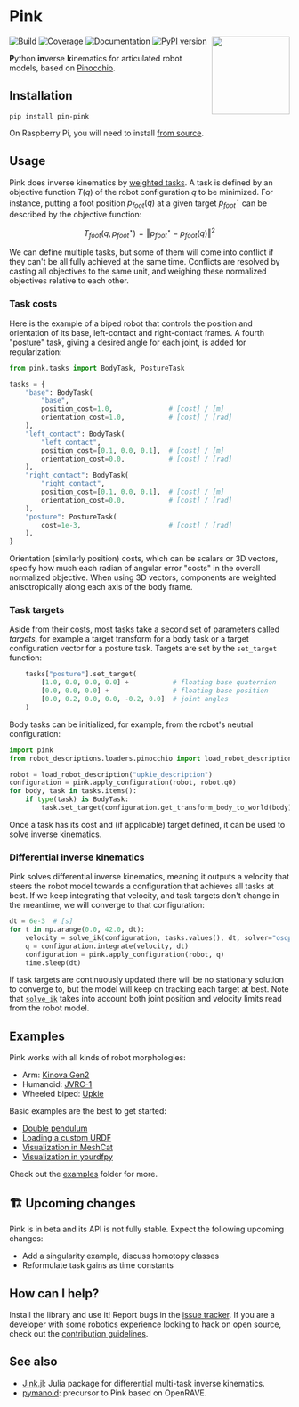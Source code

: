 # Pink

<img src="https://user-images.githubusercontent.com/1189580/172797197-9aa46561-cfaa-4046-bd60-f681d85b055d.png" align="right" height=140>

[![Build](https://img.shields.io/github/workflow/status/tasts-robots/pink/CI)](https://github.com/tasts-robots/pink/actions)
[![Coverage](https://coveralls.io/repos/github/tasts-robots/pink/badge.svg?branch=master)](https://coveralls.io/github/tasts-robots/pink?branch=master)
[![Documentation](https://img.shields.io/badge/docs-online-brightgreen?logo=read-the-docs&style=flat)](https://tasts-robots.org/doc/pink/)
[![PyPI version](https://img.shields.io/pypi/v/pin-pink)](https://pypi.org/project/pin-pink/)

**P**ython **in**verse **k**inematics for articulated robot models, based on [Pinocchio](https://github.com/stack-of-tasks/pinocchio).

## Installation

```console
pip install pin-pink
```

On Raspberry Pi, you will need to install [from source](https://tasts-robots.org/doc/pink/installation.html#from-source).

## Usage

Pink does inverse kinematics by [weighted tasks](https://scaron.info/robot-locomotion/inverse-kinematics.html). A task is defined by an objective function $T(q)$ of the robot configuration $q$ to be minimized. For instance, putting a foot position $p_{foot}(q)$ at a given target $p_{foot}^{\star}$ can be described by the objective function:

$$
T_{foot}(q, p_{foot}^{\star}) = \Vert p_{foot}^{\star} - p_{foot}(q) \Vert^2
$$

We can define multiple tasks, but some of them will come into conflict if they can't be all fully achieved at the same time. Conflicts are resolved by casting all objectives to the same unit, and weighing these normalized objectives relative to each other.

### Task costs

Here is the example of a biped robot that controls the position and orientation of its base, left-contact and right-contact frames. A fourth "posture" task, giving a desired angle for each joint, is added for regularization:

```python
from pink.tasks import BodyTask, PostureTask

tasks = {
    "base": BodyTask(
        "base",
        position_cost=1.0,              # [cost] / [m]
        orientation_cost=1.0,           # [cost] / [rad]
    ),
    "left_contact": BodyTask(
        "left_contact",
        position_cost=[0.1, 0.0, 0.1],  # [cost] / [m]
        orientation_cost=0.0,           # [cost] / [rad]
    ),
    "right_contact": BodyTask(
        "right_contact",
        position_cost=[0.1, 0.0, 0.1],  # [cost] / [m]
        orientation_cost=0.0,           # [cost] / [rad]
    ),
    "posture": PostureTask(
        cost=1e-3,                      # [cost] / [rad]
    ),
}
```

Orientation (similarly position) costs, which can be scalars or 3D vectors, specify how much each radian of angular error "costs" in the overall normalized objective. When using 3D vectors, components are weighted anisotropically along each axis of the body frame.

### Task targets

Aside from their costs, most tasks take a second set of parameters called *targets*, for example a target transform for a body task or a target configuration vector for a posture task. Targets are set by the `set_target` function:

```python
    tasks["posture"].set_target(
        [1.0, 0.0, 0.0, 0.0] +           # floating base quaternion
        [0.0, 0.0, 0.0] +                # floating base position
        [0.0, 0.2, 0.0, 0.0, -0.2, 0.0]  # joint angles
    )
```

Body tasks can be initialized, for example, from the robot's neutral configuration:

```python
import pink
from robot_descriptions.loaders.pinocchio import load_robot_description

robot = load_robot_description("upkie_description")
configuration = pink.apply_configuration(robot, robot.q0)
for body, task in tasks.items():
    if type(task) is BodyTask:
        task.set_target(configuration.get_transform_body_to_world(body))
```

Once a task has its cost and (if applicable) target defined, it can be used to solve inverse kinematics.

### Differential inverse kinematics

Pink solves differential inverse kinematics, meaning it outputs a velocity that steers the robot model towards a configuration that achieves all tasks at best. If we keep integrating that velocity, and task targets don't change in the meantime, we will converge to that configuration:

```python
dt = 6e-3  # [s]
for t in np.arange(0.0, 42.0, dt):
    velocity = solve_ik(configuration, tasks.values(), dt, solver="osqp")
    q = configuration.integrate(velocity, dt)
    configuration = pink.apply_configuration(robot, q)
    time.sleep(dt)
```

If task targets are continuously updated there will be no stationary solution to converge to, but the model will keep on tracking each target at best. Note that [`solve_ik`](https://scaron.info/doc/pink/inverse-kinematics.html#pink.solve_ik.solve_ik) takes into account both joint position and velocity limits read from the robot model.

## Examples

Pink works with all kinds of robot morphologies:

* Arm: [Kinova Gen2](https://github.com/tasts-robots/pink/blob/master/examples/arm_kinova_gen2.py)
* Humanoid: [JVRC-1](https://github.com/tasts-robots/pink/blob/master/examples/humanoid_jvrc.py)
* Wheeled biped: [Upkie](https://github.com/tasts-robots/pink/blob/master/examples/wheeled_biped_upkie.py)

Basic examples are the best to get started:

* [Double pendulum](https://github.com/tasts-robots/pink/blob/master/examples/double_pendulum.py)
* [Loading a custom URDF](https://github.com/tasts-robots/pink/blob/master/examples/load_custom_urdf.py)
* [Visualization in MeshCat](https://github.com/tasts-robots/pink/blob/master/examples/visualize_in_meshcat.py)
* [Visualization in yourdfpy](https://github.com/tasts-robots/pink/blob/master/examples/visualize_in_yourdfpy.py)

Check out the [examples](https://github.com/tasts-robots/pink/tree/master/examples) folder for more.

## 🏗️ Upcoming changes

Pink is in beta and its API is not fully stable. Expect the following upcoming changes:

- Add a singularity example, discuss homotopy classes
- Reformulate task gains as time constants

## How can I help?

Install the library and use it! Report bugs in the [issue tracker](https://github.com/tasts-robots/pink/issues). If you are a developer with some robotics experience looking to hack on open source, check out the [contribution guidelines](CONTRIBUTING.md).

## See also

- [Jink.jl](https://github.com/adubredu/Jink.jl): Julia package for differential multi-task inverse kinematics.
- [pymanoid](https://github.com/stephane-caron/pymanoid): precursor to Pink based on OpenRAVE.

